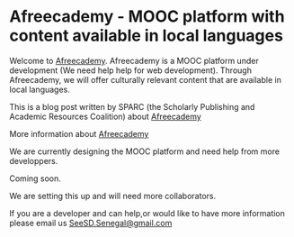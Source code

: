 Afreecademy - MOOC platform with content available in local languages
============

Welcome to [Afreecademy](http://afreecademy.org). Afreecademy is a MOOC platform under development (We need help help for web development). Through Afreecademy, we will offer culturally relevant content that are available in local languages. 

This is a blog post written by SPARC (the Scholarly Publishing and Academic Resources Coalition) about [Afreecademy](http://www.opportunitiesforafricans.com/2016-opencon-conference-for-studentearly-career-professionals-washington-dc-usa-fully-funded-scholarships-available/)

More information about [Afreecademy](https://www.seesd.org/online-plateform)

We are currently designing the MOOC platform and need help from more developpers. 

Coming soon. 

We are setting this up and will need more collaborators. 

If you are a developer and can help,or would like to have more information please email us SeeSD.Senegal@gmail.com

